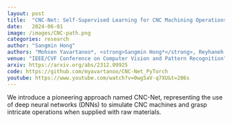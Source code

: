 ```yaml
---
layout: post
title:  "CNC-Net: Self-Supervised Learning for CNC Machining Operations"
date:   2024-06-01
image: /images/CNC-path.png
categories: research
author: "Sangmin Hong"
authors: "Mohsen Yavartanoo*, <strong>Sangmin Hong*</strong>, Reyhaneh Neshatavar*, Kyoung Mu Lee"
venue: "IEEE/CVF Conference on Computer Vision and Pattern Recognition"
arxiv: https://arxiv.org/abs/2312.09925
code: https://github.com/myavartanoo/CNC-Net_PyTorch
youtube: https://www.youtube.com/watch?v=0wg5aV-q7XU&t=206s
---
```

We introduce a pioneering approach named CNC-Net, representing the use of deep neural networks (DNNs) to simulate CNC machines and grasp intricate operations when supplied with raw materials.
